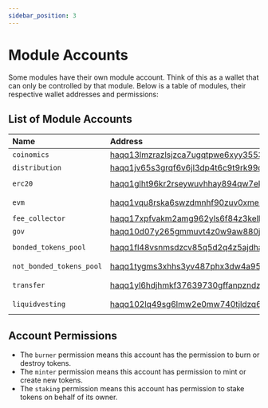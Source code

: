 ```yaml
---
sidebar_position: 3
---
```


# Module Accounts

Some modules have their own module account. Think of this as a wallet that can only be controlled by that module.
Below is a table of modules, their respective wallet addresses and permissions:

## List of Module Accounts

| Name                     | Address                                                                                                                  | Permissions        |
| :----------------------- | :----------------------------------------------------------------------------------------------------------------------- | :----------------- |
| `coinomics`              | [haqq13lmzrazlsjzca7ugqtpwe6xyy3553ghlh5hupc](https://ping.pub/haqq/account/haqq13lmzrazlsjzca7ugqtpwe6xyy3553ghlh5hupc) | `minter`           |
| `distribution`           | [haqq1jv65s3grqf6v6jl3dp4t6c9t9rk99cd89c30hf](https://ping.pub/haqq/account/haqq1jv65s3grqf6v6jl3dp4t6c9t9rk99cd89c30hf) | `none`             |
| `erc20`                  | [haqq1glht96kr2rseywuvhhay894qw7ekuc4qgrxfhs](https://ping.pub/haqq/account/haqq1glht96kr2rseywuvhhay894qw7ekuc4qgrxfhs) | `minter` `burner`  |
| `evm`                    | [haqq1vqu8rska6swzdmnhf90zuv0xmelej4lq04s827](https://ping.pub/haqq/account/haqq1vqu8rska6swzdmnhf90zuv0xmelej4lq04s827) | `minter` `burner`  |
| `fee_collector`          | [haqq17xpfvakm2amg962yls6f84z3kell8c5lj7kn4t](https://ping.pub/haqq/account/haqq17xpfvakm2amg962yls6f84z3kell8c5lj7kn4t) | `none`             |
| `gov`                    | [haqq10d07y265gmmuvt4z0w9aw880jnsr700jc9xkg9](https://ping.pub/haqq/account/haqq10d07y265gmmuvt4z0w9aw880jnsr700jc9xkg9) | `burner`           |
| `bonded_tokens_pool`     | [haqq1fl48vsnmsdzcv85q5d2q4z5ajdha8yu3huuu8p](https://ping.pub/haqq/account/haqq1fl48vsnmsdzcv85q5d2q4z5ajdha8yu3huuu8p) | `burner` `staking` |
| `not_bonded_tokens_pool` | [haqq1tygms3xhhs3yv487phx3dw4a95jn7t7lruqd34](https://ping.pub/haqq/account/haqq1tygms3xhhs3yv487phx3dw4a95jn7t7lruqd34) | `burner` `staking` |
| `transfer`               | [haqq1yl6hdjhmkf37639730gffanpzndzdpmhvcr6f4](https://ping.pub/haqq/account/haqq1yl6hdjhmkf37639730gffanpzndzdpmhvcr6f4) | `minter` `burner`  |
| `liquidvesting`          | [haqq102lq49sg6lmw2e0mw740tjldzq68v0yfylw05s](https://ping.pub/haqq/account/haqq102lq49sg6lmw2e0mw740tjldzq68v0yfylw05s) | `minter` `burner`  |

## Account Permissions

- The `burner` permission means this account has the permission to burn or destroy tokens.
- The `minter` permission means this account has permission to mint or create new tokens.
- The `staking` permission means this account has permission to stake tokens on behalf of its owner.
